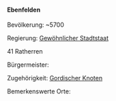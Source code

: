 #### Ebenfelden

Bevölkerung: ~5700


Regierung: [Gewöhnlicher Stadtstaat](https://docs.google.com/document/d/1OVAbhCSCkdyu-kmYiJxu5_sbhuxIUDZTLa4qA6vVRTE/edit#heading=h.sbma2cbdfhj1)

41 Ratherren


Bürgermeister: 


Zugehörigkeit: [Gordischer Knoten](https://docs.google.com/document/d/1OVAbhCSCkdyu-kmYiJxu5_sbhuxIUDZTLa4qA6vVRTE/edit#heading=h.358uie219e7p)


Bemerkenswerte Orte: